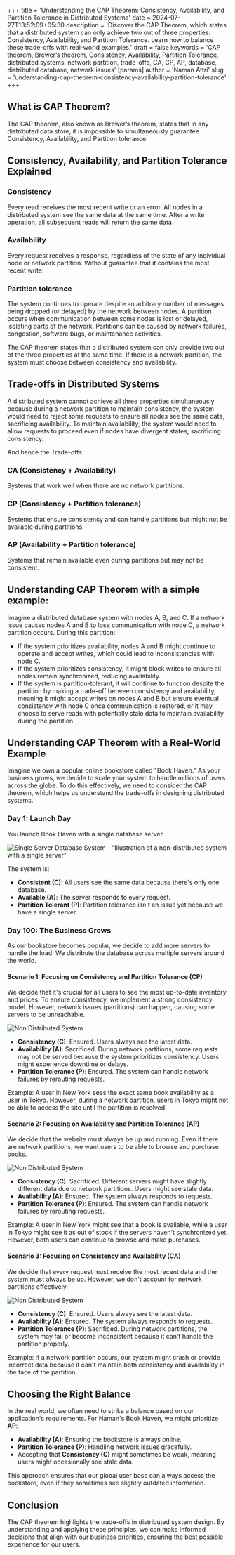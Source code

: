 +++
title = 'Understanding the CAP Theorem: Consistency, Availability, and Partition Tolerance in Distributed Systems'
date = 2024-07-27T13:52:09+05:30
description = 'Discover the CAP Theorem, which states that a distributed system can only achieve two out of three properties: Consistency, Availability, and Partition Tolerance. Learn how to balance these trade-offs with real-world examples.'
draft = false
keywords = 'CAP theorem, Brewer’s theorem, Consistency, Availability, Partition Tolerance, distributed systems, network partition, trade-offs, CA, CP, AP, database, distributed database, network issues'
[params]
	author = 'Naman Attri'
slug = 'understanding-cap-theorem-consistency-availability-partition-tolerance'
+++
## What is CAP Theorem?

The CAP theorem, also known as Brewer’s theorem, states that in any distributed data store, it is impossible to simultaneously guarantee Consistency, Availability, and Partition tolerance.

## Consistency, Availability, and Partition Tolerance Explained

### Consistency

Every read receives the most recent write or an error. All nodes in a distributed system see the same data at the same time. After a write operation, all subsequent reads will return the same data.

### Availability

Every request receives a response, regardless of the state of any individual node or network partition. Without guarantee that it contains the most recent write.

### Partition tolerance

The system continues to operate despite an arbitrary number of messages being dropped (or delayed) by the network between nodes. A partition occurs when communication between some nodes is lost or delayed, isolating parts of the network. Partitions can be caused by network failures, congestion, software bugs, or maintenance activities.

The CAP theorem states that a distributed system can only provide two out of the three properties at the same time. If there is a network partition, the system must choose between consistency and availability.

## Trade-offs in Distributed Systems

A distributed system cannot achieve all three properties simultaneously because during a network partition to maintain consistency, the system would need to reject some requests to ensure all nodes see the same data, sacrificing availability. To maintain availability, the system would need to allow requests to proceed even if nodes have divergent states, sacrificing consistency.

And hence the Trade-offs:

### CA (Consistency + Availability) 

Systems that work well when there are no network partitions.

### CP (Consistency + Partition tolerance) 

Systems that ensure consistency and can handle partitions but might not be available during partitions.

### AP (Availability + Partition tolerance) 

Systems that remain available even during partitions but may not be consistent.


## Understanding CAP Theorem with a simple example:

Imagine a distributed database system with nodes A, B, and C. If a network issue causes nodes A and B to lose communication with node C, a network partition occurs. During this partition:

* If the system prioritizes availability, nodes A and B might continue to operate and accept writes, which could lead to inconsistencies with node C.
* If the system prioritizes consistency, it might block writes to ensure all nodes remain synchronized, reducing availability.
* If the system is partition-tolerant, it will continue to function despite the partition by making a trade-off between consistency and availability, meaning it might accept writes on nodes A and B but ensure eventual consistency with node C once communication is restored, or it may choose to serve reads with potentially stale data to maintain availability during the partition.

## Understanding CAP Theorem with a Real-World Example

Imagine we own a popular online bookstore called "Book Haven." As your business grows, we decide to scale your system to handle millions of users across the globe. To do this effectively, we need to consider the CAP theorem, which helps us understand the trade-offs in designing distributed systems.

### Day 1: Launch Day

You launch Book Haven with a single database server. 

![Single Server Database System - “Illustration of a non-distributed system with a single server”](img/single-server.jpeg)

The system is:

- **Consistent (C)**: All users see the same data because there's only one database.
- **Available (A)**: The server responds to every request.
- **Partition Tolerant (P)**: Partition tolerance isn't an issue yet because we have a single server.

### Day 100: The Business Grows

As our bookstore becomes popular, we decide to add more servers to handle the load. We distribute the database across multiple servers around the world.

#### Scenario 1: Focusing on Consistency and Partition Tolerance (CP)

We decide that it's crucial for all users to see the most up-to-date inventory and prices. To ensure consistency, we implement a strong consistency model. However, network issues (partitions) can happen, causing some servers to be unreachable.

![Non Distributed System](img/cp.jpeg)

- **Consistency (C)**: Ensured. Users always see the latest data.
- **Availability (A)**: Sacrificed. During network partitions, some requests may not be served because the system prioritizes consistency. Users might experience downtime or delays.
- **Partition Tolerance (P)**: Ensured. The system can handle network failures by rerouting requests.

Example: A user in New York sees the exact same book availability as a user in Tokyo. However, during a network partition, users in Tokyo might not be able to access the site until the partition is resolved.

#### Scenario 2: Focusing on Availability and Partition Tolerance (AP)

We decide that the website must always be up and running. Even if there are network partitions, we want users to be able to browse and purchase books.

![Non Distributed System](img/ap.jpeg)

- **Consistency (C)**: Sacrificed. Different servers might have slightly different data due to network partitions. Users might see stale data.
- **Availability (A)**: Ensured. The system always responds to requests.
- **Partition Tolerance (P)**: Ensured. The system can handle network failures by rerouting requests.

Example: A user in New York might see that a book is available, while a user in Tokyo might see it as out of stock if the servers haven't synchronized yet. However, both users can continue to browse and make purchases.

#### Scenario 3: Focusing on Consistency and Availability (CA)

We decide that every request must receive the most recent data and the system must always be up. However, we don't account for network partitions effectively.

![Non Distributed System](img/ca.jpeg)

- **Consistency (C)**: Ensured. Users always see the latest data.
- **Availability (A)**: Ensured. The system always responds to requests.
- **Partition Tolerance (P)**: Sacrificed. During network partitions, the system may fail or become inconsistent because it can't handle the partition properly.

Example: If a network partition occurs, our system might crash or provide incorrect data because it can't maintain both consistency and availability in the face of the partition.

## Choosing the Right Balance

In the real world, we often need to strike a balance based on our application's requirements. For Naman's Book Haven, we might prioritize **AP**:

- **Availability (A)**: Ensuring the bookstore is always online.
- **Partition Tolerance (P)**: Handling network issues gracefully.
- Accepting that **Consistency (C)** might sometimes be weak, meaning users might occasionally see stale data.

This approach ensures that our global user base can always access the bookstore, even if they sometimes see slightly outdated information.

## Conclusion

The CAP theorem highlights the trade-offs in distributed system design. By understanding and applying these principles, we can make informed decisions that align with our business priorities, ensuring the best possible experience for our users.